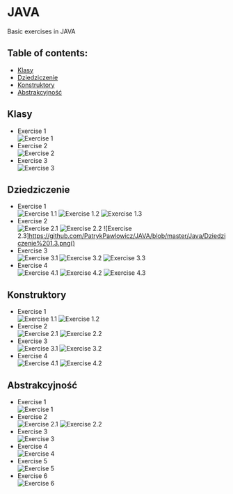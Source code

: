 # JAVA
Basic exercises in JAVA
## Table of contents:
* [Klasy](#klasy)
* [Dziedziczenie](#dziedziczenie)
* [Konstruktory](#konstruktory)
* [Abstrakcyjność](#abstrakcyjność)

## Klasy
* Exercise 1 <br>
![Exercise 1](https://github.com/PatrykPawlowicz/JAVA/blob/master/Java/Klasy%201.png?raw=true)
* Exercise 2 <br>
![Exercise 2](https://github.com/PatrykPawlowicz/JAVA/blob/master/Java/Klasy%202.png?raw=true)
* Exercise 3 <br>
![Exercise 3](https://github.com/PatrykPawlowicz/JAVA/blob/master/Java/Klasy%203.png?raw=true)
## Dziedziczenie
* Exercise 1 <br>
![Exercise 1.1](https://github.com/PatrykPawlowicz/JAVA/blob/master/Java/Dziedziczenie%201.1.png?raw=true)
![Exercise 1.2](https://github.com/PatrykPawlowicz/JAVA/blob/master/Java/Dziedziczenie%201.2.png?raw=true)
![Exercise 1.3](https://github.com/PatrykPawlowicz/JAVA/blob/master/Java/Dziedziczenie%201.3.png)
* Exercise 2 <br>
![Exercise 2.1](https://github.com/PatrykPawlowicz/JAVA/blob/master/Java/Dziedziczenie%202.1.png)
![Exercise 2.2](https://github.com/PatrykPawlowicz/JAVA/blob/master/Java/Dziedziczenie%201.2.png)
![Exercise 2.3]https://github.com/PatrykPawlowicz/JAVA/blob/master/Java/Dziedziczenie%201.3.png()
* Exercise 3 <br>
![Exercise 3.1](https://github.com/PatrykPawlowicz/JAVA/blob/master/Java/Dziedziczenie%203.1.png)
![Exercise 3.2](https://github.com/PatrykPawlowicz/JAVA/blob/master/Java/Dziedziczenie%203.2.png)
![Exercise 3.3](https://github.com/PatrykPawlowicz/JAVA/blob/master/Java/Dziedziczenie%203.3.png)
* Exercise 4 <br>
![Exercise 4.1](https://github.com/PatrykPawlowicz/JAVA/blob/master/Java/Dziedziczenie%204.1.png)
![Exercise 4.2](https://github.com/PatrykPawlowicz/JAVA/blob/master/Java/Dziedziczenie%204.2.png)
![Exercise 4.3](https://github.com/PatrykPawlowicz/JAVA/blob/master/Java/Dziedziczenie%204.3.png)
## Konstruktory
* Exercise 1 <br>
![Exercise 1.1](https://github.com/PatrykPawlowicz/JAVA/blob/master/Java/Konstruktory%201.1.png)
![Exercise 1.2](https://github.com/PatrykPawlowicz/JAVA/blob/master/Java/Konstruktory%201.2.png)
* Exercise 2 <br>
![Exercise 2.1](https://github.com/PatrykPawlowicz/JAVA/blob/master/Java/Konstruktory%202.1.png)
![Exercise 2.2](https://github.com/PatrykPawlowicz/JAVA/blob/master/Java/Konstruktory%202.2.png)
* Exercise 3 <br>
![Exercise 3.1](https://github.com/PatrykPawlowicz/JAVA/blob/master/Java/Konstruktory%203.1.png)
![Exercise 3.2](https://github.com/PatrykPawlowicz/JAVA/blob/master/Java/Konstruktory%203.2.png)
* Exercise 4 <br>
![Exercise 4.1](https://github.com/PatrykPawlowicz/JAVA/blob/master/Java/Konstruktory%204.1.png)
![Exercise 4.2](https://github.com/PatrykPawlowicz/JAVA/blob/master/Java/Konstruktory%204.2.png)
## Abstrakcyjność
* Exercise 1 <br>
![Exercise 1](https://github.com/PatrykPawlowicz/JAVA/blob/master/Java/Abstakcyjno%C5%9B%C4%87%201.png?raw=true)
* Exercise 2 <br>
![Exercise 2.1](https://github.com/PatrykPawlowicz/JAVA/blob/master/Java/Abstrakcyjno%C5%9B%C4%87%202.2.png?raw=true)
![Exercise 2.2](https://github.com/PatrykPawlowicz/JAVA/blob/master/Java/Abstrakcyjno%C5%9B%C4%87%202.2.png?raw=true)
* Exercise 3 <br>
![Exercise 3](https://github.com/PatrykPawlowicz/JAVA/blob/master/Java/Abtrakcyjno%C5%9B%C4%87%203.png?raw=true)
* Exercise 4 <br>
![Exercise 4](https://github.com/PatrykPawlowicz/JAVA/blob/master/Java/Abtrakcyjno%C5%9B%C4%87%204.png?raw=true)
* Exercise 5 <br>
![Exercise 5](https://github.com/PatrykPawlowicz/JAVA/blob/master/Java/Abtrakcyjno%C5%9B%C4%87%205.png?raw=true)
* Exercise 6 <br>
![Exercise 6](https://github.com/PatrykPawlowicz/JAVA/blob/master/Java/Abtrakcyjno%C5%9B%C4%87%206.png?raw=true)
